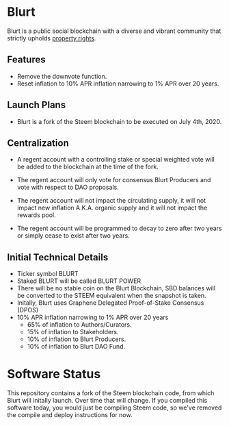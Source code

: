 # Blurt 

Blurt is a public social blockchain with a diverse and vibrant community that strictly upholds [property rights](https://twitter.com/cz_binance/status/1236373815447506945?s=20).

## Features

* Remove the downvote function. 
* Reset inflation to 10% APR inflation narrowing to 1% APR over 20 years. 


## Launch Plans

* Blurt is a fork of the Steem blockchain to be executed on July 4th, 2020. 


## Centralization

* A regent account with a controlling stake or special weighted vote will be added to the blockchain at the time of the fork. 

* The regent account will only vote for consensus Blurt Producers and vote with respect to DAO proposals. 

* The regent account will not impact the circulating supply, it will not impact new inflation A.K.A. organic supply and it will not impact the rewards pool. 

* The regent account will be programmed to decay to zero after two years or simply cease to exist after two years.


## Initial Technical Details

* Ticker symbol BLURT
* Staked BLURT will be called BLURT POWER
* There will be no stable coin on the Blurt Blockchain, SBD balances will be converted to the STEEM equivalent when the snapshot is taken.
* Initally, Blurt uses Graphene Delegated Proof-of-Stake Consensus (DPOS)
* 10% APR inflation narrowing to 1% APR over 20 years
    * 65% of inflation to Authors/Curators. 
    * 15% of inflation to Stakeholders.
    * 10% of inflation to Blurt Producers.
    * 10% of inflation to Blurt DAO Fund. 
    

# Software Status

This repository contains a fork of the Steem blockchain code, from which Blurt will initally launch.  Over time that will change.  If you compiled this software today, you would just be compiling Steem code, so we've removed the compile and deploy instructions for now.  
